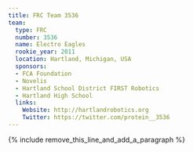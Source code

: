```yaml
---
title: FRC Team 3536
team:
  type: FRC
  number: 3536
  name: Electro Eagles
  rookie_year: 2011
  location: Hartland, Michigan, USA
  sponsors:
  - FCA Foundation
  - Novelis
  - Hartland School District FIRST Robotics
  - Hartland High School
  links:
    Website: http://hartlandrobotics.org
    Twitter: https://twitter.com/protein__3536
---
```


{% include remove_this_line_and_add_a_paragraph %}